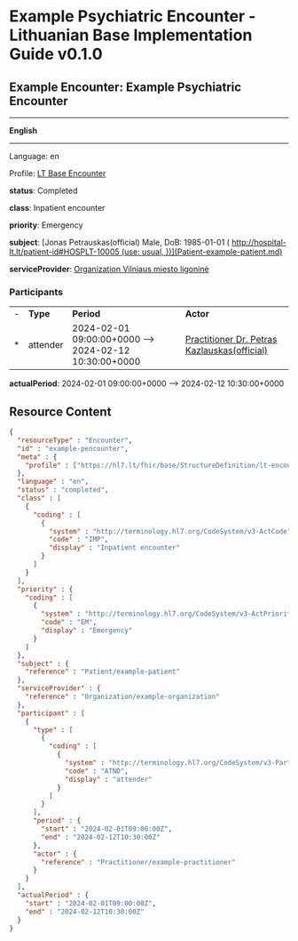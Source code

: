 # Example Psychiatric Encounter - Lithuanian Base Implementation Guide v0.1.0

## Example Encounter: Example Psychiatric Encounter

-------

**English**

-------

Language: en

Profile: [LT Base Encounter](StructureDefinition-lt-encounter.md)

**status**: Completed

**class**: Inpatient encounter

**priority**: Emergency

**subject**: [Jonas Petrauskas(official) Male, DoB: 1985-01-01 ( http://hospital-lt.lt/patient-id#HOSPLT-10005 (use: usual, ))](Patient-example-patient.md)

**serviceProvider**: [Organization Vilniaus miesto ligoninė](Organization-example-organization.md)

### Participants

| | | | |
| :--- | :--- | :--- | :--- |
| - | **Type** | **Period** | **Actor** |
| * | attender | 2024-02-01 09:00:00+0000 --> 2024-02-12 10:30:00+0000 | [Practitioner Dr. Petras Kazlauskas(official)](Practitioner-example-practitioner.md) |

**actualPeriod**: 2024-02-01 09:00:00+0000 --> 2024-02-12 10:30:00+0000



## Resource Content

```json
{
  "resourceType" : "Encounter",
  "id" : "example-pencounter",
  "meta" : {
    "profile" : ["https://hl7.lt/fhir/base/StructureDefinition/lt-encounter"]
  },
  "language" : "en",
  "status" : "completed",
  "class" : [
    {
      "coding" : [
        {
          "system" : "http://terminology.hl7.org/CodeSystem/v3-ActCode",
          "code" : "IMP",
          "display" : "Inpatient encounter"
        }
      ]
    }
  ],
  "priority" : {
    "coding" : [
      {
        "system" : "http://terminology.hl7.org/CodeSystem/v3-ActPriority",
        "code" : "EM",
        "display" : "Emergency"
      }
    ]
  },
  "subject" : {
    "reference" : "Patient/example-patient"
  },
  "serviceProvider" : {
    "reference" : "Organization/example-organization"
  },
  "participant" : [
    {
      "type" : [
        {
          "coding" : [
            {
              "system" : "http://terminology.hl7.org/CodeSystem/v3-ParticipationType",
              "code" : "ATND",
              "display" : "attender"
            }
          ]
        }
      ],
      "period" : {
        "start" : "2024-02-01T09:00:00Z",
        "end" : "2024-02-12T10:30:00Z"
      },
      "actor" : {
        "reference" : "Practitioner/example-practitioner"
      }
    }
  ],
  "actualPeriod" : {
    "start" : "2024-02-01T09:00:00Z",
    "end" : "2024-02-12T10:30:00Z"
  }
}

```
